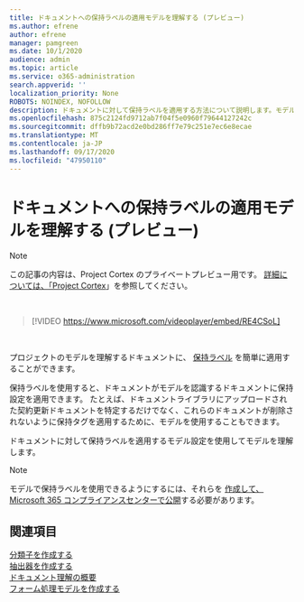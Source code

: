 ```yaml
---
title: ドキュメントへの保持ラベルの適用モデルを理解する (プレビュー)
ms.author: efrene
author: efrene
manager: pamgreen
ms.date: 10/1/2020
audience: admin
ms.topic: article
ms.service: o365-administration
search.appverid: ''
localization_priority: None
ROBOTS: NOINDEX, NOFOLLOW
description: ドキュメントに対して保持ラベルを適用する方法について説明します。モデルを理解します。
ms.openlocfilehash: 875c2124fd9712ab7f04f5e0960f79644127242c
ms.sourcegitcommit: dffb9b72acd2e0bd286ff7e79c251e7ec6e8ecae
ms.translationtype: MT
ms.contentlocale: ja-JP
ms.lasthandoff: 09/17/2020
ms.locfileid: "47950110"
---
```

# <a name="apply-a-retention-label-to-a-document-understanding-model-preview"></a>ドキュメントへの保持ラベルの適用モデルを理解する (プレビュー)

> [!Note] 
> この記事の内容は、Project Cortex のプライベートプレビュー用です。 [詳細については、「Project Cortex](https://aka.ms/projectcortex)」を参照してください。

</br>

> [!VIDEO https://www.microsoft.com/videoplayer/embed/RE4CSoL]

</br>

プロジェクトのモデルを理解するドキュメントに、 [保持ラベル](https://docs.microsoft.com/microsoft-365/compliance/retention?view=o365-worldwide#retention-labels) を簡単に適用することができます。

保持ラベルを使用すると、ドキュメントがモデルを認識するドキュメントに保持設定を適用できます。  たとえば、ドキュメントライブラリにアップロードされた契約更新ドキュメントを特定するだけでなく、これらのドキュメントが削除されないように保持タグを適用するために、モデルを使用することもできます。

ドキュメントに対して保持ラベルを適用するモデル設定を使用してモデルを理解します。 

> [!Note]
> モデルで保持ラベルを使用できるようにするには、それらを [作成して、Microsoft 365 コンプライアンスセンターで公開](https://docs.microsoft.com/microsoft-365/compliance/create-apply-retention-labels?view=o365-worldwide#how-to-create-and-publish-retention-labels)する必要があります。








## <a name="see-also"></a>関連項目
[分類子を作成する](create-a-classifier.md)</br>
[抽出器を作成する](create-an-extractor.md)</br>
[ドキュメント理解の概要](document-understanding-overview.md)</br>
[フォーム処理モデルを作成する](create-a-form-processing-model.md)  





